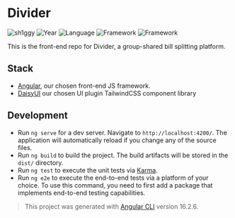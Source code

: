 # Divider

![sh1ggy](https://img.shields.io/badge/sh1ggy-darkblue?style=plastic) ![Year](https://img.shields.io/badge/Year-2023-red?style=plastic) ![Language](https://img.shields.io/badge/TypeScript-grey?style=plastic&logo=typescript) ![Framework](https://img.shields.io/badge/Angular-grey?style=plastic&logo=angular) ![Framework](https://img.shields.io/badge/DaisyUI-grey?style=plastic)

This is the front-end repo for Divider, a group-shared bill splitting platform. 

## Stack
- [Angular](https://angular.dev/), our chosen front-end JS framework. 
- [DaisyUI](https://daisyui.com/) our chosen UI plugin TailwindCSS component library
## Development
- Run `ng serve` for a dev server. Navigate to `http://localhost:4200/`. The application will automatically reload if you change any of the source files.
- Run `ng build` to build the project. The build artifacts will be stored in the `dist/` directory.
- Run `ng test` to execute the unit tests via [Karma](https://karma-runner.github.io).
- Run `ng e2e` to execute the end-to-end tests via a platform of your choice. To use this command, you need to first add a package that implements end-to-end testing capabilities.

>This project was generated with [Angular CLI](https://github.com/angular/angular-cli) version 16.2.6.
